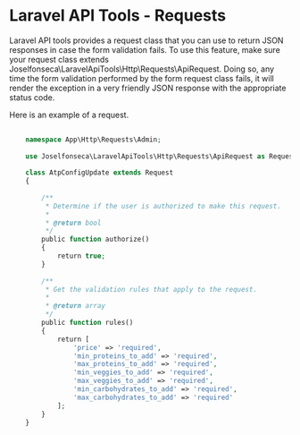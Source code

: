 # Laravel API Tools - Requests

Laravel API tools provides a request class that you can use to return JSON responses in case the form validation fails. To use this feature, make sure your request class extends Joselfonseca\LaravelApiTools\Http\Requests\ApiRequest. Doing so, any time the form validation performed by the form request class fails, it will render the exception in a very friendly JSON response with the appropriate status code.

Here is an example of a request.

```php
 
	namespace App\Http\Requests\Admin;
	 
	use Joselfonseca\LaravelApiTools\Http\Requests\ApiRequest as Request;
	 
	class AtpConfigUpdate extends Request
	{
	 
	    /**
	     * Determine if the user is authorized to make this request.
	     *
	     * @return bool
	     */
	    public function authorize()
	    {
	        return true;
	    }
	 
	    /**
	     * Get the validation rules that apply to the request.
	     *
	     * @return array
	     */
	    public function rules()
	    {
	        return [
	            'price' => 'required',
	            'min_proteins_to_add' => 'required',
	            'max_proteins_to_add' => 'required',
	            'min_veggies_to_add' => 'required',
	            'max_veggies_to_add' => 'required',
	            'min_carbohydrates_to_add' => 'required',
	            'max_carbohydrates_to_add' => 'required'
	        ];
	    }
	}
```
